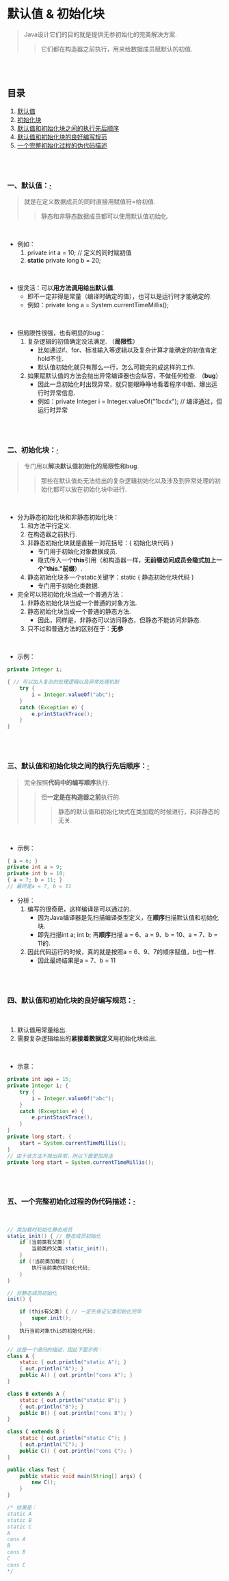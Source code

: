 # 默认值 & 初始化块
> Java设计它们的目的就是提供无参初始化的完美解决方案.
>
>> 它们都在构造器之前执行，用来给数据成员赋默认的初值.

<br><br>

## 目录

1. [默认值]()
2. [初始化块]()
3. [默认值和初始化块之间的执行先后顺序]()
4. [默认值和初始化块的良好编写规范]()
5. [一个完整初始化过程的伪代码描述]()

<br><br>

### 一、默认值：[·](#目录)
> 就是在定义数据成员的同时直接用赋值符=给初值.
>
>> 静态和非静态数据成员都可以使用默认值初始化.

<br>

- 例如：
   1. private int a = 10;  // 定义的同时赋初值
   2. **static** private long b = 20;

<br>

- 很灵活：可以**用方法调用给出默认值**.
   - 即不一定非得是常量（编译时确定的值），也可以是运行时才能确定的.
   - 例如：private long a = System.currentTimeMillis();

<br>

- 但局限性很强，也有明显的bug：
   1. 复杂逻辑的初值确定没法满足. （**局限性**）
      - 比如通过if、for、标准输入等逻辑以及复杂计算才能确定的初值肯定hold不住.
      - 默认值初始化就只有那么一行，怎么可能完的成这样的工作.
   2. 如果赋默认值的方法会抛出异常编译器也会纵容，不做任何检查. （**bug**）
      - 因此一旦初始化时出现异常，就只能眼睁睁地看着程序中断、爆出运行时异常信息.
      - 例如：private Integer i = Integer.valueOf("1bcdx");  // 编译通过，但运行时异常

<br><br>

### 二、初始化块：[·](#目录)
> 专门用以**解决默认值初始化的局限性和bug**.
>
>> 那些在默认值处无法给出的复杂逻辑初始化以及涉及到异常处理的初始化都可以放在初始化块中进行.

<br>

- 分为静态初始化块和非静态初始化块：
   1. 和方法平行定义.
   2. 在构造器之前执行.
   3. 非静态初始化块就是直接一对花括号：{ 初始化块代码 }
      - 专门用于初始化对象数据成员.
      - 隐式传入一个**this**引用（和构造器一样，**无前缀访问成员会隐式加上一个"this."前缀**）.
   4. 静态初始化块多一个static关键字：static { 静态初始化块代码 }
      - 专门用于初始化类数据.
- 完全可以把初始化块当成一个普通方法：
   1. 非静态初始化块当成一个普通的对象方法.
   2. 静态初始化块当成一个普通的静态方法.
      - 因此，同样是，非静态可以访问静态，但静态不能访问非静态.
   3. 只不过和普通方法的区别在于：**无参**


<br>

- 示例：

```Java
private Integer i;

{ // 可以加入复杂的处理逻辑以及异常处理机制
	try {
		i = Integer.valueOf("abc");
	}
	catch (Exception e) {
		e.printStackTrace();
	}
}
```

<br><br>

### 三、默认值和初始化块之间的执行先后顺序：[·](#目录)
> 完全按照**代码中的编写顺序**执行.
>
>> 但**一定是在构造器之前**执行的.
>>
>>> 静态的默认值和初始化块式在类加载的时候进行，和非静态的无关.

<br>

- 示例：

```Java
{ a = 6; }
private int a = 9;
private int b = 10;
{ a = 7; b = 11; }
// 最终是a = 7, b = 11
```

- 分析：
   1. 编写的很奇葩，这样编译是可以通过的.
      - 因为Java编译器是先扫描编译类型定义，在**顺序**扫描默认值和初始化块.
      - 即先扫描int a; int b; 再**顺序**扫描 a = 6、a = 9、b = 10、a = 7、b = 11的.
   2. 因此代码运行的时候，真的就是按照a = 6、9、7的顺序赋值，b也一样.
      - 因此最终结果是a = 7、b = 11

<br><br>

### 四、默认值和初始化块的良好编写规范：[·](#目录)

<br>

1. 默认值用常量给出.
2. 需要复杂逻辑给出的**紧接着数据定义**用初始化块给出.

<br>

- 示意：

```Java
private int age = 15;
private Integer i; {
    try {
        i = Integer.valueOf("abc");
    }
    catch (Exception e) {
        e.printStackTrace();
    }
}
private long start; {
    start = System.currentTimeMillis();
}
// 由于该方法不抛出异常，所以下面更加简洁
private long start = System.currentTimeMillis();
```

<br><br>

### 五、一个完整初始化过程的伪代码描述：[·](#目录)

<br>

```Java
// 类加载时初始化静态成员
static_init() { // 静态成员初始化
	if (当前类有父类) {
		当前类的父类.static_init();
	}
	if (!当前类加载过) {
		执行当前类的初始化代码;
	}
}

// 非静态成员初始化
init() {

	if (this有父类) { // 一定先保证父类初始化完毕
		super.init();
	}
	执行当前对象this的初始化代码;
}

// 这是一个递归的描述，因此下面示例：
class A {
	static { out.println("static A"); }
	{ out.println("A"); }
	public A() { out.println("cons A"); }
}

class B extends A {
	static { out.println("static B"); }
	{ out.println("B"); }
	public B() { out.println("cons B"); }
}

class C extends B {
	static { out.println("static C"); }
	{ out.println("C"); }
	public C() { out.println("cons C"); }
}

public class Test {
	public static void main(String[] args) {
		new C();		
	}
}

/* 结果是：
static A
static B
static C
A
cons A
B
cons B
C
cons C
*/
```
